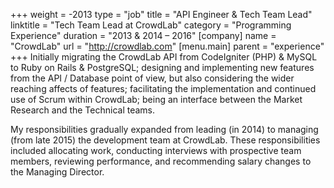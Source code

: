 +++
weight = -2013
type = "job"
title = "API Engineer & Tech Team Lead"
linktitle = "Tech Team Lead at CrowdLab"
category = "Programming Experience"
duration = "2013 &amp; 2014 &ndash; 2016"
[company]
  name = "CrowdLab"
  url = "http://crowdlab.com"
[menu.main]
  parent = "experience"
+++
Initially migrating the CrowdLab API from CodeIgniter (PHP) &amp; MySQL to Ruby on Rails &amp; PostgreSQL; designing and implementing new features from the API / Database point of view, but also considering the wider reaching affects of features; facilitating the implementation and continued use of Scrum within CrowdLab; being an interface between the Market Research and the Technical teams.

My responsibilities gradually expanded from leading (in 2014) to managing (from late 2015) the development team at CrowdLab.  These responsibilities included allocating work, conducting interviews with prospective team members, reviewing performance, and recommending salary changes to the Managing Director.
